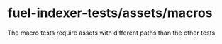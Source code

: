 # fuel-indexer-tests/assets/macros

The macro tests require assets with different paths than the other tests

